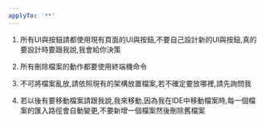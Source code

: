 ```yaml
---
applyTo: '**'
---
```


1. 所有UI與按鈕請都使用現有頁面的UI與按鈕,不要自己設計新的UI與按鈕,真的要設計時要跟我說,我會給你決策

2. 所有刪除檔案的動作都要使用終端機命令

3. 不可將檔案亂放,請依照現有的架構放置檔案,若不確定要放哪裡,請先詢問我

4. 若以後有要移動檔案請跟我說,我來移動,因為我在IDE中移動檔案時,每一個檔案的匯入路徑會自動變更,不要新增一個檔案然後刪除舊檔案